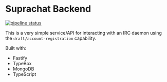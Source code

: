 # Suprachat Backend

[![pipeline status](https://gitlab.com/suprachat/backend/badges/main/pipeline.svg)](https://gitlab.com/suprachat/backend/-/commits/main)

This is a very simple service/API for interacting with an IRC daemon using the `draft/account-registration` capability.

Built with:
- Fastify
- TypeBox
- MongoDB
- TypeScript
